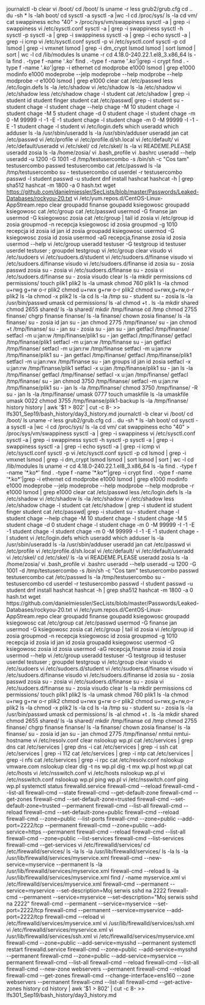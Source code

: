 journalctl -b
clear
vi /boot/
cd /boot/
ls
uname -r
less grub2/grub.cfg
cd ..
du -sh *
 ls -lah boot/
cd
sysctl -a
sysctl -a |wc -l
cd /proc/sys/
ls -la
cd vm/
cat swappiness 
echo "40" > /proc/sys/vm/swappiness 
sysctl -a | grep -i swappiness
vi /etc/sysctl.conf 
sysctl -a | grep -i swappiness
sysctl -h
sysctl -p
sysctl -a | grep -i swappiness
sysctl -a | grep -i echo
sysctl -a | grep -i icmp
vi /etc/sysctl.conf 
sysctl -p
vi /etc/sysctl.conf 
sysctl -p
cd
lsmod | grep -i vmxnet
lsmod | grep -i dm_crypt
lsmod 
lsmod | sort
lsmod | sort | wc -l 
cd /lib/modules
ls
uname -r
cd 4.18.0-240.22.1.el8_3.x86_64
ls -la
find . -type f -name '*.ko*'
find . -type f -name '*.ko*'|grep -i crypt
find . -type f -name '*.ko*'|grep -i ethernet
cd
modprobe e1000
lsmod | grep e1000
modinfo e1000
modeprobe --jelp
modeprobe --help
modprobe --help
modprobe -r e1000
lsmod | grep e1000
clear
cat /etc/passwd
less /etc/login.defs 
ls -la /etc/shadow 
vi /etc/shadow
ls -la /etc/shadow
vi /etc/shadow
less /etc/shadow
chage -l student
cat /etc/shadow | grep -i student
id student
finger student
cat /etc/passwd| grep -i student
su - student
chage -l student
chage --help
chage -M 10 student
chage -l student
chage -M 5 student
chage -d 0 student
chage -l student
chage -m 0 -M 99999 -I -1 -E -1 student
chage -l student
chage -m 0 -M 99999 -I -1 -E -1 student
chage -l student
vi /etc/login.defs 
which useradd
which adduser
ls -la /usr/sbin/useradd
ls -la /usr/sbin/adduser
useradd jan
cat /etc/passwd
vi /etc/profile
vi /etc/profile.d/sh.local 
vi /etc/default/
vi /etc/default/useradd 
vi /etc/skel/
cd /etc/skel/
ls -la
vi READEME.PLEASE
useradd zosia
ls -la /home/zosia/
vi .bash_profile 
vi .bashrc 
useradd --help
useradd -u 1200 -G 1001 -d /tmp/testusercombo -s /bin/sh -c "Cos tam" testusercombo
passwd testusercombo
cat /etc/passwd
ls -la /tmp/testusercombo
su - testusercombo
cd
userdel -r testusercombo
passwd -l student
passwd -u student
dnf install hashcat
hashcat -h | grep sha512
hashcat -m 1800 -a 0 hash.txt
wget https://github.com/danielmiessler/SecLists/blob/master/Passwords/Leaked-Databases/rockyou-20.txt
vi /etc/yum.repos.d/CentOS-Linux-AppStream.repo 
clear
groupadd finanse
goupadd ksiegowosc
groupadd ksiegowosc
cat /etc/group
cat /etc/passwd
usermod -G finanse jan
usermod -G ksiegowosc zosia
cat /etc/group | tail 
id zosia
vi /etc/group
id zosia
groupmod -n recepcja ksiegowosc 
id zosia
groupmod -g 1010 recepcja
id zosia
id jan
id zosia
groupadd ksiegowosc
usermod -G ksiegowosc zosia
id zosia
usermod -aG recepcja,finanse zosia
id zosia
usermod --help
vi /etc/group
useradd testuser -G testgroup
id testuser
userdel testuser ; groupdel testgroup 
vi /etc/group
clear
visudo 
vi /etc/sudoers
vi /etc/sudoers.d/student 
vi /etc/sudoers.d/finanse
visudo
vi /etc/sudoers.d/finanse
visudo
vi /etc/sudoers.d/finanse
id zosia
su - zosia
passwd zosia
su - zosia
vi /etc/sudoers.d/finanse
su - zosia
vi /etc/sudoers.d/finanse
su - zosia
visudo
clear
ls -la 
mkdir permissions
cd permissions/
touch plik1 plik2
ls -la 
umask
chmod 760 plik1
ls -la
chmod u+rwg g+rw o-r plik2
chmod u+rwx g+rw o-r plik2
chmod u+rwx,g+rw,o-r plik2
ls -la 
chmod -x plik2
ls -la 
cd
ls -la /tmp
su - student
su - zosia
ls -la /usr/bin/passwd 
umask
cd permissions/
ls -al
chmod +t .
ls -la 
mkdir shared
chmod 2655 shared/
ls -la shared/
mkdir /tmp/finanse
cd /tmp
chmod 2755 finanse/
chgrp finanse finanse/
ls -la finanse/
chown zosia finanse/
ls -la finanse/
su - zosia
id jan
su - jan
chmod 2775 /tmp/finanse/
su - jan
chmod +t /tmp/finanse/
su - jan
su - zosia
su - jan
su - jan
getfacl /tmp/finanse/
setfacl -m u:jan:w /tmp/finanse/plik1
su - jan
getfacl /tmp/finanse/
getfacl /tmp/finanse/plik1
setfacl -m u:jan:w /tmp/finanse
su - jan
getfacl /tmp/finanse/
setfacl -m u:jan:rw /tmp/finanse
setfacl -m u:jan:rw /tmp/finanse/plik1
su - jan
getfacl /tmp/finanse/
getfacl /tmp/finanse/plik1
setfacl -m u:jan:rwx /tmp/finanse
su - jan
groups
id jan
id zosia
setfacl -x u:jan:rw /tmp/finanse/plik1
setfacl -x u:jan /tmp/finanse/plik1
su - jan
ls -la /tmp/finanse/
getfacl /tmp/finanse/
setfacl -x u:jan /tmp/finanse/
getfacl /tmp/finanse/
su - jan
chmod 3750 /tmp/finanse/
setfacl -m u:jan:rw /tmp/finanse/plik1
su - jan
ls -la /tmp/finanse/
chmod 3750 /tmp/finanse/ -R
su - jan
ls -la /tmp/finanse/
umask 0777 
touch umaskfile
ls -la umaskfile
umask 0022
chmod 3755 /tmp/finanse/plik1-backup 
ls -la /tmp/finanse/
history 
history | awk '$1 > 802' | cut -c 8- >> lfs301_Sep19/bash_history/day3_history.md
journalctl -b
clear
vi /boot/
cd /boot/
ls
uname -r
less grub2/grub.cfg
cd ..
du -sh *
 ls -lah boot/
cd
sysctl -a
sysctl -a |wc -l
cd /proc/sys/
ls -la
cd vm/
cat swappiness 
echo "40" > /proc/sys/vm/swappiness 
sysctl -a | grep -i swappiness
vi /etc/sysctl.conf 
sysctl -a | grep -i swappiness
sysctl -h
sysctl -p
sysctl -a | grep -i swappiness
sysctl -a | grep -i echo
sysctl -a | grep -i icmp
vi /etc/sysctl.conf 
sysctl -p
vi /etc/sysctl.conf 
sysctl -p
cd
lsmod | grep -i vmxnet
lsmod | grep -i dm_crypt
lsmod 
lsmod | sort
lsmod | sort | wc -l 
cd /lib/modules
ls
uname -r
cd 4.18.0-240.22.1.el8_3.x86_64
ls -la
find . -type f -name '*.ko*'
find . -type f -name '*.ko*'|grep -i crypt
find . -type f -name '*.ko*'|grep -i ethernet
cd
modprobe e1000
lsmod | grep e1000
modinfo e1000
modeprobe --jelp
modeprobe --help
modprobe --help
modprobe -r e1000
lsmod | grep e1000
clear
cat /etc/passwd
less /etc/login.defs 
ls -la /etc/shadow 
vi /etc/shadow
ls -la /etc/shadow
vi /etc/shadow
less /etc/shadow
chage -l student
cat /etc/shadow | grep -i student
id student
finger student
cat /etc/passwd| grep -i student
su - student
chage -l student
chage --help
chage -M 10 student
chage -l student
chage -M 5 student
chage -d 0 student
chage -l student
chage -m 0 -M 99999 -I -1 -E -1 student
chage -l student
chage -m 0 -M 99999 -I -1 -E -1 student
chage -l student
vi /etc/login.defs 
which useradd
which adduser
ls -la /usr/sbin/useradd
ls -la /usr/sbin/adduser
useradd jan
cat /etc/passwd
vi /etc/profile
vi /etc/profile.d/sh.local 
vi /etc/default/
vi /etc/default/useradd 
vi /etc/skel/
cd /etc/skel/
ls -la
vi READEME.PLEASE
useradd zosia
ls -la /home/zosia/
vi .bash_profile 
vi .bashrc 
useradd --help
useradd -u 1200 -G 1001 -d /tmp/testusercombo -s /bin/sh -c "Cos tam" testusercombo
passwd testusercombo
cat /etc/passwd
ls -la /tmp/testusercombo
su - testusercombo
cd
userdel -r testusercombo
passwd -l student
passwd -u student
dnf install hashcat
hashcat -h | grep sha512
hashcat -m 1800 -a 0 hash.txt
wget https://github.com/danielmiessler/SecLists/blob/master/Passwords/Leaked-Databases/rockyou-20.txt
vi /etc/yum.repos.d/CentOS-Linux-AppStream.repo 
clear
groupadd finanse
goupadd ksiegowosc
groupadd ksiegowosc
cat /etc/group
cat /etc/passwd
usermod -G finanse jan
usermod -G ksiegowosc zosia
cat /etc/group | tail 
id zosia
vi /etc/group
id zosia
groupmod -n recepcja ksiegowosc 
id zosia
groupmod -g 1010 recepcja
id zosia
id jan
id zosia
groupadd ksiegowosc
usermod -G ksiegowosc zosia
id zosia
usermod -aG recepcja,finanse zosia
id zosia
usermod --help
vi /etc/group
useradd testuser -G testgroup
id testuser
userdel testuser ; groupdel testgroup 
vi /etc/group
clear
visudo 
vi /etc/sudoers
vi /etc/sudoers.d/student 
vi /etc/sudoers.d/finanse
visudo
vi /etc/sudoers.d/finanse
visudo
vi /etc/sudoers.d/finanse
id zosia
su - zosia
passwd zosia
su - zosia
vi /etc/sudoers.d/finanse
su - zosia
vi /etc/sudoers.d/finanse
su - zosia
visudo
clear
ls -la 
mkdir permissions
cd permissions/
touch plik1 plik2
ls -la 
umask
chmod 760 plik1
ls -la
chmod u+rwg g+rw o-r plik2
chmod u+rwx g+rw o-r plik2
chmod u+rwx,g+rw,o-r plik2
ls -la 
chmod -x plik2
ls -la 
cd
ls -la /tmp
su - student
su - zosia
ls -la /usr/bin/passwd 
umask
cd permissions/
ls -al
chmod +t .
ls -la 
mkdir shared
chmod 2655 shared/
ls -la shared/
mkdir /tmp/finanse
cd /tmp
chmod 2755 finanse/
chgrp finanse finanse/
ls -la finanse/
chown zosia finanse/
ls -la finanse/
su - zosia
id jan
su - jan
chmod 2775 /tmp/finanse/
nmtui
nmtui-hostname 
vi /etc/resolv.conf 
clear
nslookup wp.pl
cat /etc/services | grep dns
cat /etc/services | grep dns -i
cat /etc/services | grep -i ssh
cat /etc/services | grep -i 112
cat /etc/services | grep -i ntp
cat /etc/services | grep -i nfs
cat /etc/services | grep -i rpc
cat /etc/resolv.conf 
nslookup vmware.com
nslookup 
clear
dig -t ns wp.pl
dig -t mx wp.pl
host wp.pl
cat /etc/hosts
vi /etc/nsswitch.conf
vi /etc/hosts
nslookup wp.pl
vi /etc/nsswitch.conf
nslookup wp.pl
ping wp.pl
vi /etc/nsswitch.conf
ping wp.pl
systemctl status firewalld.service 
firewall-cmd --reload
firewall-cmd --list-all
firewall-cmd --state
firewall-cmd --get-default-zone 
firewall-cmd --get-zones
firewall-cmd --set-default-zone=trusted
firewall-cmd --set-default-zone=trusted --permanent
firewall-cmd --list-all
firewall-cmd --reload
firewall-cmd --set-default-zone=public
firewall-cmd --reload
firewall-cmd --zone=public --list-ports
firewall-cmd --zone=public --add-port=2222/tcp --permanent
firewall-cmd --zone=public --add-service=https --permanent
firewall-cmd --reload
firewall-cmd --list-all
firewall-cmd --zone=public --list-services 
firewall-cmd --list-services 
firewall-cmd --get-services 
vi /etc/firewalld/services/
cd /etc/firewalld/services/
ls -la
ls -la /usr/lib/firewalld/services/
ls -la 
ls -la /usr/lib/firewalld/services/myservice.xml
firewall-cmd --new-service=myservice --permanent
ls -la /usr/lib/firewalld/services/myservice.xml
firewall-cmd --reload
ls -la /usr/lib/firewalld/services/myservice.xml
find / -name myservice.xml
vi /etc/firewalld/services/myservice.xml
firewall-cmd --permanent --service=myservice --set-description=Moj serwis sshd na 2222
firewall-cmd --permanent --service=myservice --set-description="Moj serwis sshd na 2222"
firewall-cmd --permanent --service=myservice --set-port=2222/tcp
firewall-cmd --permanent --service=myservice --add-port=2222/tcp
firewall-cmd --reload
vi /etc/firewalld/services/myservice.xml
vi /usr/lib/firewalld/services/ssh.xml 
vi /etc/firewalld/services/myservice.xml
vi /usr/lib/firewalld/services/ssh.xml 
vi /etc/firewalld/services/myservice.xml
firewall-cmd --zone=public --add-service=mysshd --permanent
systemctl restart firewalld.service 
firewall-cmd --zone=public --add-service=mysshd --permanent
firewall-cmd --zone=public --add-service=myservice --permanent
firewall-cmd --list-all
firewall-cmd --reload
firewall-cmd --list-all
firewall-cmd --new-zone webservers --permanent
firewall-cmd --reload
firewall-cmd --get-zones
firewall-cmd --change-interface=ens160 --zone webservers --permanent 
firewall-cmd --list-all
firewall-cmd --get-active-zones 
history
cd
history | awk '$1 > 802' | cut -c 8- >> lfs301_Sep19/bash_history/day3_history.md
